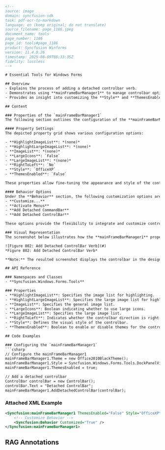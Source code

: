 ```html
<!--
source: image
domain: syncfusion-sdk
task: pdf-ocr-to-markdown
language: en (keep original; do not translate)
source_filename: page_1186.jpeg
document_name: tools
page_number: 1186
page_id: tools#page_1186
product: Syncfusion Winforms
version: 11.4.0.26
timestamp: 2025-08-09T08:33:35Z
fidelity: lossless
-->

# Essential Tools for Windows Forms

## Overview
- Explains the process of adding a detached controlbar verb.
- Demonstrates using **mainFrameBarManager1** to manage controlbar options.
- Provides an insight into customizing the **Style** and **ThemesEnabled** properties.

## Content

### Properties of the `mainFrameBarManager1`
The following section outlines the configuration of the **mainFrameBarManager1** for a Windows Forms application, specifically focusing on managing controlbars.

#### Property Settings
The depicted property grid shows various configuration options:

- **HighlightImageList**: *(none)*
- **HighlightLargeImageList**: *(none)*
- **ImageList**: *(none)*
- **LargeIcons**: `False`
- **LargeImageList**: *(none)*
- **RightToLeft**: `No`
- **Style**: `OfficeXP`
- **ThemesEnabled**: `False`

These properties allow fine-tuning the appearance and style of the controlbars in the application.

#### Behavior Options
Under the **Behavior** section, the following customization options are available:
- **Customize...**
- **Activate Menus**
- **Add Detached CommandBar**
- **Add Detached ControlBar**

These options provide the flexibility to integrate and customize controlbars effectively.

### Visual Representation
The screenshot below illustrates how the **mainFrameBarManager1** properties appear in the designer.

![Figure 802: Add Detached ControlBar Verb](#)
*Figure 802: Add Detached ControlBar Verb*

**Note:** The resulted screenshot displays the controlbar in the designer, showcasing how the properties and customization options are applied.

## API Reference

### Namespaces and Classes
- **Syncfusion.Windows.Forms.Tools**

### Properties
- **HighlightImageList**: Specifies the image list for highlighting.
- **HighlightLargeImageList**: Specifies the large image list for highlighting.
- **ImageList**: Specifies the general image list.
- **LargeIcons**: Boolean indicating whether to use large icons.
- **LargeImageList**: Specifies the large image list.
- **RightToLeft**: Indicates whether the controlbar direction is right-to-left.
- **Style**: Defines the visual style of the controlbar.
- **ThemesEnabled**: Boolean to enable or disable themes for the controlbar.

## Code Examples

### Configuring the `mainFrameBarManager1`
```csharp
// Configure the mainFrameBarManager1
mainFrameBarManager1.Theme = new Office2010BlackTheme();
mainFrameBarManager1.Style = Syncfusion.Windows.Forms.Tools.DockPanelVisualStyle.OfficeXP;
mainFrameBarManager1.ThemesEnabled = true;

// Add a detached controlbar
ControlBar controlBar = new ControlBar();
controlBar.Text = "Detached ControlBar";
mainFrameBarManager1.AddDetachedControlBar(controlBar);
```

### Attached XML Example
```xml
<Syncfusion:mainFrameBarManager1 ThemesEnabled="False" Style="OfficeXP">
    <!-- Customize Behavior -->
    <Syncfusion:Behavior Customized="True" />
</Syncfusion:mainFrameBarManager1>
```

## RAG Annotations
<!-- tags: Syncfusion, Windows Forms, UsersGuide, ControlBars, mainFrameBarManager1, Style, ThemesEnabled keywords: detached_controlbar, controlbar_verb, customization_options, behavior, property_grid -->
```